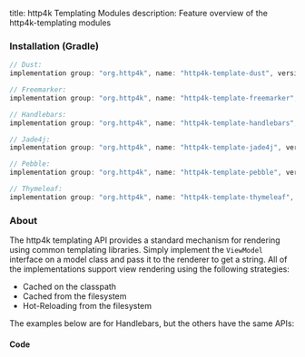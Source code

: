title: http4k Templating Modules
description: Feature overview of the http4k-templating modules

### Installation (Gradle)

```groovy
// Dust: 
implementation group: "org.http4k", name: "http4k-template-dust", version: "4.19.1.0"

// Freemarker: 
implementation group: "org.http4k", name: "http4k-template-freemarker", version: "4.19.1.0"

// Handlebars: 
implementation group: "org.http4k", name: "http4k-template-handlebars", version: "4.19.1.0"

// Jade4j: 
implementation group: "org.http4k", name: "http4k-template-jade4j", version: "4.19.1.0"

// Pebble: 
implementation group: "org.http4k", name: "http4k-template-pebble", version: "4.19.1.0"

// Thymeleaf: 
implementation group: "org.http4k", name: "http4k-template-thymeleaf", version: "4.19.1.0"
```

### About
The http4k templating API provides a standard mechanism for rendering using common templating libraries. Simply implement the `ViewModel` interface on a model class and pass it to the renderer to get a string. All of the implementations support view rendering using the following strategies:

* Cached on the classpath
* Cached from the filesystem
* Hot-Reloading from the filesystem

The examples below are for Handlebars, but the others have the same APIs:

#### Code  [<img class="octocat"/>](https://github.com/http4k/http4k/blob/master/src/docs/guide/reference/templating/example.kt)

<script src="https://gist-it.appspot.com/https://github.com/http4k/http4k/blob/master/src/docs/guide/reference/templating/example.kt"></script>

[http4k]: https://http4k.org
